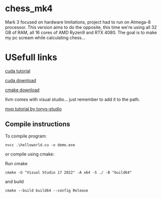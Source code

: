 # chess_mk4

Mark 3 focused on hardware limitations, project had to run on Atmega-8 processor. This version aims to do the opposite, this time we're using all 32 GB of RAM, all 16 cores of AMD Ryzen9 and RTX 4080. The goal is to make my pc scream while calculating chess... 

# USefull links
[cuda tutorial](https://docs.nvidia.com/cuda/cuda-c-programming-guide/)

[cuda download](https://developer.nvidia.com/cuda-downloads?target_os=Windows&target_arch=x86_64&target_version=11&target_type=exe_local)

[cmake download](https://cmake.org/download/)

llvm comes with visual studio... just remember to add it to the path.  
 
[mvp tutorial by tonys-studio](https://www.tonys-studio.top/posts/Getting-Started-with-CUDA/#Missing-cl-exe)

## Compile instructions

To compile program: 
```shell
nvcc .\helloworld.cu -o demo.exe
```  

or compile using cmake:

Run cmake
```shell
cmake -G "Visual Studio 17 2022" -A x64 -S ./ -B "build64"
```
and build

```shell
cmake --build build64 --config Release
```
